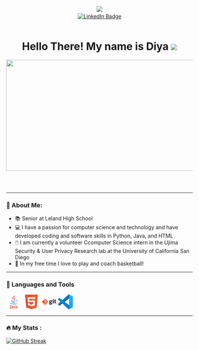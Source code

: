 
<Header>
<div id="header" align="center">
  <img src="https://i.giphy.com/media/v1.Y2lkPTc5MGI3NjExaGVvOXlma3ZtM3I1dnA5ZGk4aTFkb3JuMjd1bjBzZnpocW9tNnFqbyZlcD12MV9pbnRlcm5hbF9naWZfYnlfaWQmY3Q9cw/RN8FdaB6T1bkkI5n4I/giphy.gif" width="100"/>
<div id="badges">
   <a href="https://www.linkedin.com/in/diya-boyapati-80a78723b/">
    <img src="https://img.shields.io/badge/LinkedIn-blue?style=for-the-badge&logo=linkedin&logoColor=white" alt="LinkedIn Badge"/>
   </a>
<div>
<img src="https://komarev.com/ghpvc/?username=diyaboyapati&style=flat-square&color=blue" alt=""/>
 

   <h1>
  Hello There! My name is Diya 
  <img src="https://media.giphy.com/media/hvRJCLFzcasrR4ia7z/giphy.gif" width="30px"/>
</h1>
<div align ="center">
  <img src="https://i.giphy.com/media/v1.Y2lkPTc5MGI3NjExZW9pZnlwc29jb2hldXd4emQyb2N0NjhibmE5ZHQyMno2OXRtMGJpNSZlcD12MV9pbnRlcm5hbF9naWZfYnlfaWQmY3Q9cw/VPnfM9bmR0ZaQo3qtK/giphy.gif" width="600" height="300"/>
</div>
</header>
<body>

---
### 💭 About Me:
- 📚 Senior at Leland High School
- 💻 I have a passion for computer science and technology and have developed coding and software skills in Python, Java, and HTML
- 🖱️ I am currently a volunteer Ccomputer Science intern in the Ujima Security & User Privacy Research lab at the University of California San Diego
- 🏀 In my free time I love to play and coach basketball!

---
### 🔨 Languages and Tools 
<div>
  <img src="https://github.com/devicons/devicon/blob/master/icons/java/java-original-wordmark.svg" title="Java" alt="Java" width="40" height="40"/>&nbsp;
  <img src="https://github.com/devicons/devicon/blob/master/icons/html5/html5-original.svg" title="HTML5" alt="HTML" width="40" height="40"/>&nbsp;
  <img src="https://github.com/devicons/devicon/blob/master/icons/git/git-original-wordmark.svg" title="Git" **alt="Git" width="40" height="40"/>
  <img src="https://raw.githubusercontent.com/devicons/devicon/6910f0503efdd315c8f9b858234310c06e04d9c0/icons/vscode/vscode-original.svg"title="Git" **alt="Git" width="40" height="40"/>
</div>


---

### :fire: My Stats :
[![GitHub Streak](http://github-readme-streak-stats.herokuapp.com?user=diyaboyapati&theme=dark&background=000000)](https://git.io/streak-stats)




<!--
**diyaboyapati/diyaboyapati** is a ✨ _special_ ✨ repository because its `README.md` (this file) appears on your GitHub profile.

Here are some ideas to get you started:

- 🔭 I’m currently working on ...
- 🌱 I’m currently learning ...
- 👯 I’m looking to collaborate on ...
- 🤔 I’m looking for help with ...
- 💬 Ask me about ...
- 📫 How to reach me: ...
- 😄 Pronouns: ...
- ⚡ Fun fact: ...
-->
